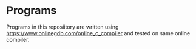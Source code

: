 # Programs
Programs in this reposiitory are written using https://www.onlinegdb.com/online_c_compiler and tested on same online compiler.

